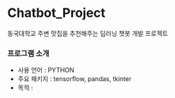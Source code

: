 # Chatbot_Project
동국대학교 주변 맛집을 추천해주는 딥러닝 챗봇 개발 프로젝트

### 프로그램 소개
- 사용 언어 : PYTHON
- 주요 패키지 : tensorflow, pandas, tkinter
- 목적 : 
